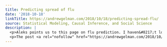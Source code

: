 ```yaml
---
title: Predicting spread of flu
date: '2018-10-18'
linkTitle: https://andrewgelman.com/2018/10/18/predicting-spread-flu/
source: Statistical Modeling, Causal Inference, and Social Science
description: |
  <p>Aleks points us to this page on flu prediction. I haven&#8217;t looked into it but it seems like an important project.</p>
  <p>The post <a rel="nofollow" href="https://andrewgelman.com/2018/10/18/predicting-spread-flu/">Predicting spread of flu</a> appeared first on <a rel="nofollow" href="https://andrewgelman.com">Statistical Modeling, Causal Inference, and Social Science</a>.</p>
---
```

